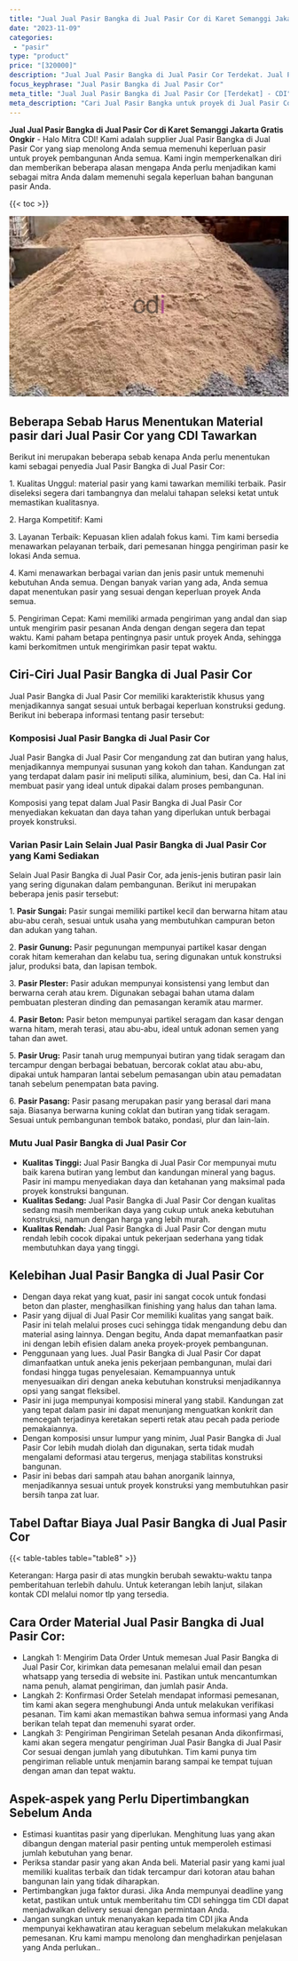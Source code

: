 ```yaml
---
title: "Jual Jual Pasir Bangka di Jual Pasir Cor di Karet Semanggi Jakarta Gratis Ongkir"
date: "2023-11-09"
categories:
 - "pasir"
type: "product"
price: "[320000]"
description: "Jual Jual Pasir Bangka di Jual Pasir Cor Terdekat. Jual Pasir Bangka ini sering digunakan dalam proyek konstruksi sebagai material adukan yang berkualitas dan bersih. Silakan hubungi kami untuk informasi lebih lanjut."
focus_keyphrase: "Jual Pasir Bangka di Jual Pasir Cor"
meta_title: "Jual Jual Pasir Bangka di Jual Pasir Cor [Terdekat] - CDI"
meta_description: "Cari Jual Pasir Bangka untuk proyek di Jual Pasir Cor? Kami menawarkan Jual Pasir Bangka berkualitas untuk bahan campuran. Dapatkan penawaran terbaik sekarang."
---
```


**Jual Jual Pasir Bangka di Jual Pasir Cor di Karet Semanggi Jakarta Gratis Ongkir** - Halo Mitra CDI! Kami adalah supplier Jual Pasir Bangka di Jual Pasir Cor yang siap menolong Anda semua memenuhi keperluan pasir untuk proyek pembangunan Anda semua. Kami ingin memperkenalkan diri dan memberikan beberapa alasan mengapa Anda perlu menjadikan kami sebagai mitra Anda dalam memenuhi segala keperluan bahan bangunan pasir Anda.

{{< toc >}}

![Jual Jual Pasir Bangka di Jual Pasir Cor di Karet Semanggi Jakarta Gratis Ongkir](/images/pasir/pasir-bangunan-09.jpg)

## Beberapa Sebab Harus Menentukan Material pasir dari Jual Pasir Cor yang CDI Tawarkan

Berikut ini merupakan beberapa sebab kenapa Anda perlu menentukan kami sebagai penyedia Jual Pasir Bangka di Jual Pasir Cor:

1\.  Kualitas Unggul: material pasir yang kami tawarkan memiliki terbaik. Pasir diseleksi segera dari tambangnya dan melalui tahapan seleksi ketat untuk memastikan kualitasnya.

2\.  Harga Kompetitif: Kami

3\.  Layanan Terbaik: Kepuasan klien adalah fokus kami. Tim kami bersedia menawarkan pelayanan terbaik, dari pemesanan hingga pengiriman pasir ke lokasi Anda semua.

4\.  Kami menawarkan berbagai varian dan jenis pasir untuk memenuhi kebutuhan Anda semua. Dengan banyak varian yang ada, Anda semua dapat menentukan pasir yang sesuai dengan keperluan proyek Anda semua.

5\.  Pengiriman Cepat: Kami memiliki armada pengiriman yang andal dan siap untuk mengirim pasir pesanan Anda dengan dengan segera dan tepat waktu. Kami paham betapa pentingnya pasir untuk proyek Anda, sehingga kami berkomitmen untuk mengirimkan pasir tepat waktu.

## Ciri-Ciri Jual Pasir Bangka di Jual Pasir Cor

Jual Pasir Bangka di Jual Pasir Cor memiliki karakteristik khusus yang menjadikannya sangat sesuai untuk berbagai keperluan konstruksi gedung. Berikut ini beberapa informasi tentang pasir tersebut:

### Komposisi Jual Pasir Bangka di Jual Pasir Cor

Jual Pasir Bangka di Jual Pasir Cor mengandung zat dan butiran yang halus, menjadikannya mempunyai susunan yang kokoh dan tahan. Kandungan zat yang terdapat dalam pasir ini meliputi silika, aluminium, besi, dan Ca. Hal ini membuat pasir yang ideal untuk dipakai dalam proses pembangunan.

Komposisi yang tepat dalam Jual Pasir Bangka di Jual Pasir Cor menyediakan kekuatan dan daya tahan yang diperlukan untuk berbagai proyek konstruksi.

### Varian Pasir Lain Selain Jual Pasir Bangka di Jual Pasir Cor yang Kami Sediakan

Selain Jual Pasir Bangka di Jual Pasir Cor, ada jenis-jenis butiran pasir lain yang sering digunakan dalam pembangunan. Berikut ini merupakan beberapa jenis pasir tersebut:

1\.  **Pasir Sungai:** Pasir sungai memiliki partikel kecil dan berwarna hitam atau abu-abu cerah, sesuai untuk usaha yang membutuhkan campuran beton dan adukan yang tahan.

2\.  **Pasir Gunung:** Pasir pegunungan mempunyai partikel kasar dengan corak hitam kemerahan dan kelabu tua, sering digunakan untuk konstruksi jalur, produksi bata, dan lapisan tembok.

3\.  **Pasir Plester:** Pasir adukan mempunyai konsistensi yang lembut dan berwarna cerah atau krem. Digunakan sebagai bahan utama dalam pembuatan plesteran dinding dan pemasangan keramik atau marmer.

4\.  **Pasir Beton:** Pasir beton mempunyai partikel seragam dan kasar dengan warna hitam, merah terasi, atau abu-abu, ideal untuk adonan semen yang tahan dan awet.

5\.  **Pasir Urug:** Pasir tanah urug mempunyai butiran yang tidak seragam dan tercampur dengan berbagai bebatuan, bercorak coklat atau abu-abu, dipakai untuk hamparan lantai sebelum pemasangan ubin atau pemadatan tanah sebelum penempatan bata paving.

6\.  **Pasir Pasang:** Pasir pasang merupakan pasir yang berasal dari mana saja. Biasanya berwarna kuning coklat dan butiran yang tidak seragam. Sesuai untuk pembangunan tembok batako, pondasi, plur dan lain-lain.

### Mutu Jual Pasir Bangka di Jual Pasir Cor

*   **Kualitas Tinggi:** Jual Pasir Bangka di Jual Pasir Cor mempunyai mutu baik karena butiran yang lembut dan kandungan mineral yang bagus. Pasir ini mampu menyediakan daya dan ketahanan yang maksimal pada proyek konstruksi bangunan.
*   **Kualitas Sedang:** Jual Pasir Bangka di Jual Pasir Cor dengan kualitas sedang masih memberikan daya yang cukup untuk aneka kebutuhan konstruksi, namun dengan harga yang lebih murah.
*   **Kualitas Rendah:** Jual Pasir Bangka di Jual Pasir Cor dengan mutu rendah lebih cocok dipakai untuk pekerjaan sederhana yang tidak membutuhkan daya yang tinggi.

## Kelebihan Jual Pasir Bangka di Jual Pasir Cor

*   Dengan daya rekat yang kuat, pasir ini sangat cocok untuk fondasi beton dan plaster, menghasilkan finishing yang halus dan tahan lama.
*   Pasir yang dijual di Jual Pasir Cor memiliki kualitas yang sangat baik. Pasir ini telah melalui proses cuci sehingga tidak mengandung debu dan material asing lainnya. Dengan begitu, Anda dapat memanfaatkan pasir ini dengan lebih efisien dalam aneka proyek-proyek pembangunan.
*   Penggunaan yang lues. Jual Pasir Bangka di Jual Pasir Cor dapat dimanfaatkan untuk aneka jenis pekerjaan pembangunan, mulai dari fondasi hingga tugas penyelesaian. Kemampuannya untuk menyesuaikan diri dengan aneka kebutuhan konstruksi menjadikannya opsi yang sangat fleksibel.
*   Pasir ini juga mempunyai komposisi mineral yang stabil. Kandungan zat yang tepat dalam pasir ini dapat menunjang menguatkan konkrit dan mencegah terjadinya keretakan seperti retak atau pecah pada periode pemakaiannya.
*   Dengan komposisi unsur lumpur yang minim, Jual Pasir Bangka di Jual Pasir Cor lebih mudah diolah dan digunakan, serta tidak mudah mengalami deformasi atau tergerus, menjaga stabilitas konstruksi bangunan.
*   Pasir ini bebas dari sampah atau bahan anorganik lainnya, menjadikannya sesuai untuk proyek konstruksi yang membutuhkan pasir bersih tanpa zat luar.

## Tabel Daftar Biaya Jual Pasir Bangka di Jual Pasir Cor

{{< table-tables table="table8" >}}

Keterangan: Harga pasir di atas mungkin berubah sewaktu-waktu tanpa pemberitahuan terlebih dahulu. Untuk keterangan lebih lanjut, silakan kontak CDI melalui nomor tlp yang tersedia.

## Cara Order Material Jual Pasir Bangka di Jual Pasir Cor:

*   Langkah 1: Mengirim Data Order
Untuk memesan Jual Pasir Bangka di Jual Pasir Cor, kirimkan data pemesanan melalui email dan pesan whatsapp yang tersedia di website ini. Pastikan untuk mencantumkan nama penuh, alamat pengiriman, dan jumlah pasir Anda.
*   Langkah 2: Konfirmasi Order
Setelah mendapat informasi pemesanan, tim kami akan segera menghubungi Anda untuk melakukan verifikasi pesanan. Tim kami akan memastikan bahwa semua informasi yang Anda berikan telah tepat dan memenuhi syarat order.
*   Langkah 3: Pengiriman Pengiriman
Setelah pesanan Anda dikonfirmasi, kami akan segera mengatur pengiriman Jual Pasir Bangka di Jual Pasir Cor sesuai dengan jumlah yang dibutuhkan. Tim kami punya tim pengiriman reliable untuk menjamin barang sampai ke tempat tujuan dengan aman dan tepat waktu.

## Aspek-aspek yang Perlu Dipertimbangkan Sebelum Anda

*   Estimasi kuantitas pasir yang diperlukan. Menghitung luas yang akan dibangun dengan material pasir penting untuk memperoleh estimasi jumlah kebutuhan yang benar.
*   Periksa standar pasir yang akan Anda beli. Material pasir yang kami jual memiliki kualitas terbaik dan tidak tercampur dari kotoran atau bahan bangunan lain yang tidak diharapkan.
*   Pertimbangkan juga faktor durasi. Jika Anda mempunyai deadline yang ketat, pastikan untuk untuk memberitahu tim CDI sehingga tim CDI dapat menjadwalkan delivery sesuai dengan permintaan Anda.
*   Jangan sungkan untuk menanyakan kepada tim CDI jika Anda mempunyai kekhawatiran atau keraguan sebelum melakukan melakukan pemesanan. Kru kami mampu menolong dan menghadirkan penjelasan yang Anda perlukan..
